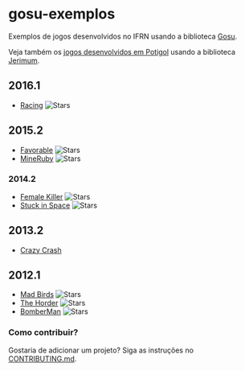 # gosu-exemplos

Exemplos de jogos desenvolvidos no IFRN usando a biblioteca [Gosu](https://github.com/gosu/gosu).

Veja também os [jogos desenvolvidos em Potigol](https://ifrn.github.io/jerimum) usando a biblioteca [Jerimum](https://potigol.github.io/jerimum).

## 2016.1

- [Racing](https://github.com/felipemfp/racing) ![Stars](https://img.shields.io/github/stars/felipemfp/racing.png?style=social&label=★ "Racing")

## 2015.2

- [Favorable](https://github.com/Evandson/favorable-gosu) ![Stars](https://img.shields.io/github/stars/Evandson/favorable-gosu.png?style=social&label=★ "Favorable")
- [MineRuby](https://github.com/ric-luiz/mineRuby) ![Stars](https://img.shields.io/github/stars/ric-luiz/mineRuby.png?style=social&label=★ "MineRuby")

### 2014.2

- [Female Killer](https://github.com/leisiamedeiros/FemaleKillerRUBY) ![Stars](https://img.shields.io/github/stars/leisiamedeiros/FemaleKillerRUBY.png?style=social&label=★ "Female Killer")
- [Stuck in Space](https://github.com/hayssac/StuckInSpace) ![Stars](https://img.shields.io/github/stars/hayssac/StuckInSpace.png?style=social&label=★ "Stuck in Space")


## 2013.2

- [Crazy Crash](20132/crazycrash)

## 2012.1

- [Mad Birds](https://github.com/jamillosantos/tfprog2012.1) ![Stars](https://img.shields.io/github/stars/jamillosantos/tfprog2012.1.png?style=social&label=★ "Mad Birds")
- [The Horder](https://github.com/JoabMendes/theHorder) ![Stars](https://img.shields.io/github/stars/JoabMendes/theHorder.png?style=social&label=★ "Mad Birds")
- [BomberMan](https://github.com/duartefq/BomberManGosu) ![Stars](https://img.shields.io/github/stars/duartefq/BomberManGosu.png?style=social&label=★ "BomberMan")

### Como contribuir?

Gostaria de adicionar um projeto? Siga as instruções no [CONTRIBUTING.md](CONTRIBUTING.md).
